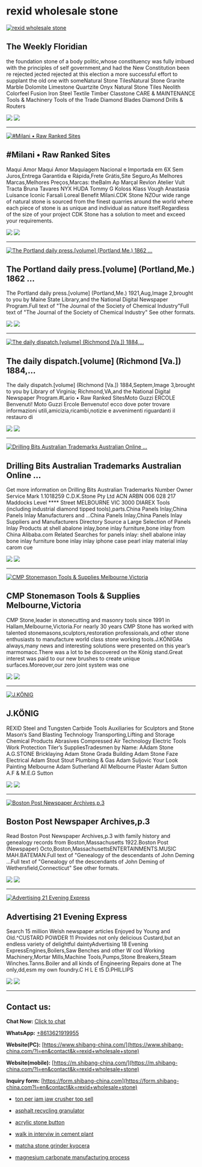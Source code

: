 # rexid wholesale stone

<a href="https://swt.shibang-china.com/?l=en&img&k=rexid+wholesale+stone" target="_blank">![rexid wholesale stone](http://static.shibang-china.com/all-800x300/1086.jpg)</a>

## The Weekly Floridian
the foundation stone of a body politic,whose constituency was fully imbued with the principles of self government,and had the New Constitution been re rejected jected rejected at this election a more successful effort to supplant the old one with someNatural Stone TilesNatural Stone Granite Marble Dolomite Limestone Quartzite Onyx Natural Stone Tiles Neolith Colorfeel Fusion Iron Steel Textile Timber Classtone CARE &amp; MAINTENANCE Tools &amp; Machinery Tools of the Trade Diamond Blades Diamond Drills &amp; Routers


<a href="https://whatsapp.shibangsoft.com/WhatsApp.php" target="_blank" title="WhatsApp">![](http://static.shibang-china.com/icon/whatsapp.png)</a> <a href="https://swt.shibang-china.com/?l=en&icon&k=rexid+wholesale+stone" target="_blank">![](http://static.shibang-china.com/icon/chat-en.png)</a>

---

<a href="https://swt.shibang-china.com/?l=en&img&k=rexid+wholesale+stone" target="_blank">![#Milani • Raw Ranked Sites](http://static.shibang-china.com/all-800x300/1345.jpg)</a>

## #Milani • Raw Ranked Sites
Maqui Amor Maqui Amor Maquiagem Nacional e Importada em 6X Sem Juros,Entrega Garantida e R&#225;pida,Frete Gr&#225;tis,Site Seguro,As Melhores Marcas,Melhores Pre&#231;os,Marcas: theBalm Ap Mar&#231;al Revlon Atelier Vult Tracta Bruna Tavares NYX HUDA Tommy G Koloss Klass Vough Anastasia Luisance Iconic Farsali Loreal Benefit Milani.CDK Stone NZOur wide range of natural stone is sourced from the finest quarries around the world where each piece of stone is as unique and individual as nature itself.Regardless of the size of your project CDK Stone has a solution to meet and exceed your requirements.


<a href="https://whatsapp.shibangsoft.com/WhatsApp.php" target="_blank" title="WhatsApp">![](http://static.shibang-china.com/icon/whatsapp.png)</a> <a href="https://swt.shibang-china.com/?l=en&icon&k=rexid+wholesale+stone" target="_blank">![](http://static.shibang-china.com/icon/chat-en.png)</a>

---

<a href="https://swt.shibang-china.com/?l=en&img&k=rexid+wholesale+stone" target="_blank">![The Portland daily press.[volume] (Portland,Me.) 1862 …](http://static.shibang-china.com/all-800x300/1242.jpg)</a>

## The Portland daily press.[volume] (Portland,Me.) 1862 …
The Portland daily press.[volume] (Portland,Me.) 1921,Aug,Image 2,brought to you by Maine State Library,and the National Digital Newspaper Program.Full text of &quot;The Journal of the Society of Chemical Industry&quot;Full text of &quot;The Journal of the Society of Chemical Industry&quot; See other formats.


<a href="https://whatsapp.shibangsoft.com/WhatsApp.php" target="_blank" title="WhatsApp">![](http://static.shibang-china.com/icon/whatsapp.png)</a> <a href="https://swt.shibang-china.com/?l=en&icon&k=rexid+wholesale+stone" target="_blank">![](http://static.shibang-china.com/icon/chat-en.png)</a>

---

<a href="https://swt.shibang-china.com/?l=en&img&k=rexid+wholesale+stone" target="_blank">![The daily dispatch.[volume] (Richmond [Va.]) 1884,…](http://static.shibang-china.com/all-800x300/957.jpg)</a>

## The daily dispatch.[volume] (Richmond [Va.]) 1884,…
The daily dispatch.[volume] (Richmond [Va.]) 1884,Septem,Image 3,brought to you by Library of Virginia; Richmond,VA,and the National Digital Newspaper Program.#Lario • Raw Ranked SitesMoto Guzzi ERCOLE Benvenuti! Moto Guzzi Ercole Benvenuto! ecco dove poter trovare informazioni utili,amicizia,ricambi,notizie e avvenimenti riguardanti il restauro di


<a href="https://whatsapp.shibangsoft.com/WhatsApp.php" target="_blank" title="WhatsApp">![](http://static.shibang-china.com/icon/whatsapp.png)</a> <a href="https://swt.shibang-china.com/?l=en&icon&k=rexid+wholesale+stone" target="_blank">![](http://static.shibang-china.com/icon/chat-en.png)</a>

---

<a href="https://swt.shibang-china.com/?l=en&img&k=rexid+wholesale+stone" target="_blank">![Drilling Bits Australian Trademarks Australian Online …](http://static.shibang-china.com/all-800x300/322.jpg)</a>

## Drilling Bits Australian Trademarks Australian Online …
Get more information on Drilling Bits Australian Trademarks Number Owner Service Mark 1.1018259 C.D.K.Stone Pty Ltd ACN ARBN 006 028 217 Maddocks Level **** Street MELBOURNE VIC 3000 DIAREX Tools (including industrial diamond tipped tools),parts.China Panels Inlay,China Panels Inlay Manufacturers and …China Panels Inlay,China Panels Inlay Suppliers and Manufacturers Directory Source a Large Selection of Panels Inlay Products at shell abalone inlay,bone inlay furniture,bone inlay from China Alibaba.com Related Searches for panels inlay: shell abalone inlay bone inlay furniture bone inlay inlay iphone case pearl inlay material inlay carom cue


<a href="https://whatsapp.shibangsoft.com/WhatsApp.php" target="_blank" title="WhatsApp">![](http://static.shibang-china.com/icon/whatsapp.png)</a> <a href="https://swt.shibang-china.com/?l=en&icon&k=rexid+wholesale+stone" target="_blank">![](http://static.shibang-china.com/icon/chat-en.png)</a>

---

<a href="https://swt.shibang-china.com/?l=en&img&k=rexid+wholesale+stone" target="_blank">![CMP Stonemason Tools &amp; Supplies Melbourne,Victoria](http://static.shibang-china.com/all-800x300/589.jpg)</a>

## CMP Stonemason Tools &amp; Supplies Melbourne,Victoria
CMP Stone,leader in stonecutting and masonry tools since 1991 in Hallam,Melbourne,Victoria.For nearly 30 years CMP Stone has worked with talented stonemasons,sculptors,restoration professionals,and other stone enthusiasts to manufacture world class stone working tools.J.K&#214;NIGAs always,many news and interesting solutions were presented on this year’s marmomacc.There was a lot to be discovered on the K&#246;nig stand.Great interest was paid to our new brushes to create unique surfaces.Moreover,our zero joint system was one


<a href="https://whatsapp.shibangsoft.com/WhatsApp.php" target="_blank" title="WhatsApp">![](http://static.shibang-china.com/icon/whatsapp.png)</a> <a href="https://swt.shibang-china.com/?l=en&icon&k=rexid+wholesale+stone" target="_blank">![](http://static.shibang-china.com/icon/chat-en.png)</a>

---

<a href="https://swt.shibang-china.com/?l=en&img&k=rexid+wholesale+stone" target="_blank">![J.K&#214;NIG](http://static.shibang-china.com/all-800x300/878.jpg)</a>

## J.K&#214;NIG
REXID Steel and Tungsten Carbide Tools Auxiliaries for Sculptors and Stone Mason‘s Sand Blasting Technology Transporting,Lifting and Storage Chemical Products Abrasives Compressed Air Technology Electric Tools Work Protection Tiler’s SuppliesTradesmen by Name: AAdam Stone A.G.STONE Bricklaying Adam Stone Grada Building Adam Stone Faze Electrical Adam Stout Stout Plumbing &amp; Gas Adam Suljovic Your Look Painting Melbourne Adam Sutherland All Melbourne Plaster Adam Sutton A.F &amp; M.E.G Sutton


<a href="https://whatsapp.shibangsoft.com/WhatsApp.php" target="_blank" title="WhatsApp">![](http://static.shibang-china.com/icon/whatsapp.png)</a> <a href="https://swt.shibang-china.com/?l=en&icon&k=rexid+wholesale+stone" target="_blank">![](http://static.shibang-china.com/icon/chat-en.png)</a>

---

<a href="https://swt.shibang-china.com/?l=en&img&k=rexid+wholesale+stone" target="_blank">![Boston Post Newspaper Archives,p.3](http://static.shibang-china.com/all-800x300/500.jpg)</a>

## Boston Post Newspaper Archives,p.3
Read Boston Post Newspaper Archives,p.3 with family history and genealogy records from Boston,Massachusetts 1922.Boston Post (Newspaper) Octo,Boston,MassachusettsENTERTAINMENTS.MUSIC MAH.BATEMAN.Full text of &quot;Genealogy of the descendants of John Deming …Full text of &quot;Genealogy of the descendants of John Deming of Wethersfield,Connecticut&quot; See other formats.


<a href="https://whatsapp.shibangsoft.com/WhatsApp.php" target="_blank" title="WhatsApp">![](http://static.shibang-china.com/icon/whatsapp.png)</a> <a href="https://swt.shibang-china.com/?l=en&icon&k=rexid+wholesale+stone" target="_blank">![](http://static.shibang-china.com/icon/chat-en.png)</a>

---

<a href="https://swt.shibang-china.com/?l=en&img&k=rexid+wholesale+stone" target="_blank">![Advertising 21 Evening Express](http://static.shibang-china.com/all-800x300/1323.jpg)</a>

## Advertising 21 Evening Express
Search 15 million Welsh newspaper articles Enjoyed by Young and Old.^CUSTARD POWDER 11 Provides not only delicious Custard,but an endless variety of delightful daintyAdvertising 18 Evening ExpressEngines,Boilers,Saw Benches and other W cod Working Machinery,Mortar Mills,Machine Tools,Pumps,Stone Breakers,Steam Winches.Tanns.Boiler and all kinds of Engineering Repairs done at The only,dd,esm my own foundry.C H L E t5 D.PHILLIPS


<a href="https://whatsapp.shibangsoft.com/WhatsApp.php" target="_blank" title="WhatsApp">![](http://static.shibang-china.com/icon/whatsapp.png)</a> <a href="https://swt.shibang-china.com/?l=en&icon&k=rexid+wholesale+stone" target="_blank">![](http://static.shibang-china.com/icon/chat-en.png)</a>

---
## Contact us:

**Chat Now:** [Click to chat](https://swt.shibang-china.com?l=en&contact&k=rexid+wholesale+stone)

**WhatsApp:**  [+8613621919955](https://whatsapp.shibangsoft.com/WhatsApp.php)

**Website(PC):** [https://www.shibang-china.com/](https://www.shibang-china.com/?l=en&contact&k=rexid+wholesale+stone)

**Website(mobile):** [https://m.shibang-china.com/](https://m.shibang-china.com/?l=en&contact&k=rexid+wholesale+stone)

**Inquiry form:** [https://form.shibang-china.com](https://form.shibang-china.com?l=en&contact&k=rexid+wholesale+stone)

* [ton per jam jaw crusher top sell](../138/ton%20per%20jam%20jaw%20crusher%20top%20sell.md)

* [asphalt recycling granulator](../129/asphalt%20recycling%20granulator.md)

* [acrylic stone button](../136/acrylic%20stone%20button.md)

* [walk in interviw in cement plant](../135/walk%20in%20interviw%20in%20cement%20plant.md)

* [matcha stone grinder kyocera](../131/matcha%20stone%20grinder%20kyocera.md)

* [magnesium carbonate manufacturing process](../129/magnesium%20carbonate%20manufacturing%20process.md)